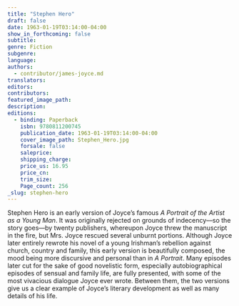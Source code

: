 ```yaml
---
title: "Stephen Hero"
draft: false
date: 1963-01-19T03:14:00-04:00
show_in_forthcoming: false
subtitle:
genre: Fiction
subgenre:
language:
authors:
  - contributor/james-joyce.md
translators:
editors:
contributors:
featured_image_path:
description:
editions:
  - binding: Paperback
    isbn: 9780811200745
    publication_date: 1963-01-19T03:14:00-04:00
    cover_image_path: Stephen_Hero.jpg
    forsale: false
    saleprice:
    shipping_charge:
    price_us: 16.95
    price_cn:
    trim_size:
    Page_count: 256
_slug: stephen-hero
---
```


Stephen Hero is an early version of Joyce’s famous _A Portrait of the Artist as a Young Man_. It was originally rejected on grounds of indecency––so the story goes––by twenty publishers, whereupon Joyce threw the manuscript in the fire, but Mrs. Joyce rescued several unburnt portions. Although Joyce later entirely rewrote his novel of a young Irishman’s rebellion against church, country and family, this early version is beautifully composed, the mood being more discursive and personal than in _A Portrait_. Many episodes later cut for the sake of good novelistic form, especially autobiographical episodes of sensual and family life, are fully presented, with some of the most vivacious dialogue Joyce ever wrote. Between them, the two versions give us a clear example of Joyce’s literary development as well as many details of his life.

